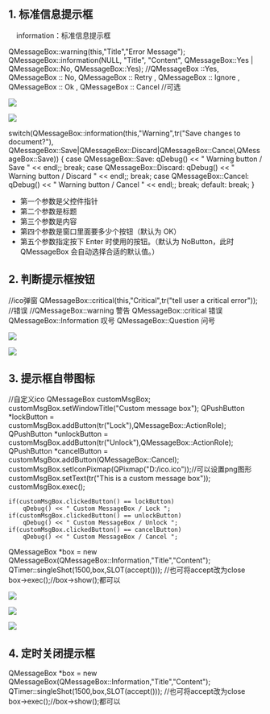 ## 1. 标准信息提示框

    information：标准信息提示框

QMessageBox::warning(this,"Title","Error Message");
    QMessageBox::information(NULL,  "Title",  "Content", QMessageBox::Yes | QMessageBox::No, QMessageBox::Yes);
    //QMessageBox ::Yes, QMessageBox :: No, QMessageBox :: Retry , QMessageBox :: Ignore , QMessageBox :: Ok , QMessageBox :: Cancel    //可选

![](https://img-blog.csdnimg.cn/20210406133815748.png)

![](https://img-blog.csdnimg.cn/20210406133844957.png)

switch(QMessageBox::information(this,"Warning",tr("Save changes to document?"),
        QMessageBox::Save|QMessageBox::Discard|QMessageBox::Cancel,QMessageBox::Save))
    {
    case QMessageBox::Save:
        qDebug() << " Warning button / Save " << endl;;
        break;
    case QMessageBox::Discard:
        qDebug() << " Warning button / Discard " << endl;;
        break;
    case QMessageBox::Cancel:
        qDebug() << " Warning button / Cancel " << endl;;
        break;
    default:
        break;
    }

- 第一个参数是父控件指针
- 第二个参数是标题
- 第三个参数是内容
- 第四个参数是窗口里面要多少个按钮（默认为 OK）
- 第五个参数指定按下 Enter 时使用的按钮。（默认为 NoButton，此时 QMessageBox 会自动选择合适的默认值。）

## 2. 判断提示框按钮

//ico弹窗
    QMessageBox::critical(this,"Critical",tr("tell user a critical error"));              //错误
    //QMessageBox::warning 警告 QMessageBox::critical 错误 QMessageBox::Information 叹号 QMessageBox::Question 问号

![](https://img-blog.csdnimg.cn/20210406134428868.png)

![](https://img-blog.csdnimg.cn/20210406134442927.png)

## 3. 提示框自带图标

//自定义ico
    QMessageBox customMsgBox;
    customMsgBox.setWindowTitle("Custom message box");
    QPushButton *lockButton = customMsgBox.addButton(tr("Lock"),QMessageBox::ActionRole);
    QPushButton *unlockButton = customMsgBox.addButton(tr("Unlock"),QMessageBox::ActionRole);
    QPushButton *cancelButton = customMsgBox.addButton(QMessageBox::Cancel);
    customMsgBox.setIconPixmap(QPixmap("D:/ico.ico"));//可以设置png图形
    customMsgBox.setText(tr("This is a custom message box"));
    customMsgBox.exec();
 
    if(customMsgBox.clickedButton() == lockButton)
        qDebug() << " Custom MessageBox / Lock ";
    if(customMsgBox.clickedButton() == unlockButton)
        qDebug() << " Custom MessageBox / Unlock ";
    if(customMsgBox.clickedButton() == cancelButton)
        qDebug() << " Custom MessageBox / Cancel ";

QMessageBox *box = new QMessageBox(QMessageBox::Information,"Title","Content");
    QTimer::singleShot(1500,box,SLOT(accept())); //也可将accept改为close
    box->exec();//box->show();都可以

![](https://img-blog.csdnimg.cn/20210406141113946.png)

![](https://img-blog.csdnimg.cn/2021040614115423.png)

![](https://img-blog.csdnimg.cn/20210406141205349.png)

## 4. 定时关闭提示框

QMessageBox *box = new QMessageBox(QMessageBox::Information,"Title","Content");
    QTimer::singleShot(1500,box,SLOT(accept())); //也可将accept改为close
    box->exec();//box->show();都可以